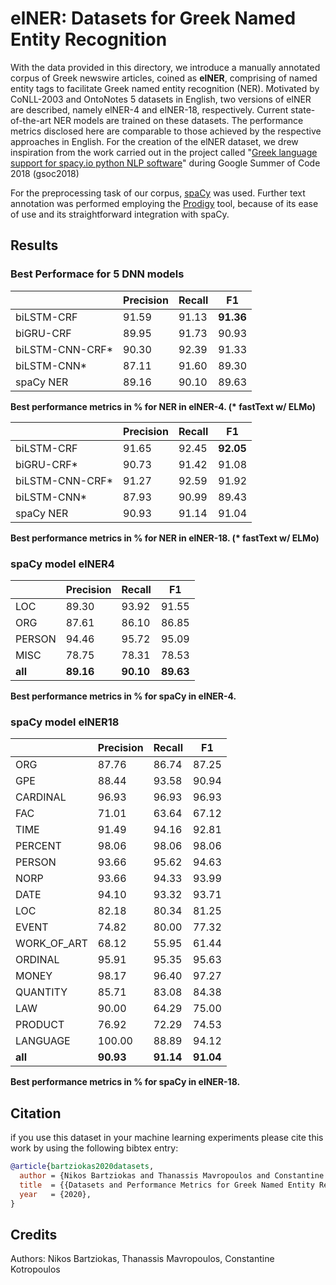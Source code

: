 # elNER: Datasets for Greek Named Entity Recognition

With the data provided in this directory, we introduce a manually annotated corpus of Greek newswire articles, coined as **elNER**, comprising of named entity tags to facilitate Greek named entity recognition (NER). Motivated by CoNLL-2003 and OntoNotes 5 datasets in English, two versions of elNER are described, namely elNER-4 and elNER-18, respectively. Current state-of-the-art NER models are trained on these datasets. The performance metrics disclosed here are comparable to those achieved by the respective approaches in English.  For the creation of the elNER dataset, we drew inspiration from the work carried out in the project called "[Greek language support for spacy.io python NLP software](https://github.com/eellak/gsoc2018-spacy)" during Google Summer of Code 2018 (gsoc2018)

For the preprocessing task of our corpus, [spaCy](https://spacy.io/) was used. Further text annotation was performed employing the [Prodigy](https://prodi.gy) tool, because of its ease of use and its straightforward integration with spaCy.

## Results

### Best Performace for 5 DNN models

|            | Precision | Recall | F1
-------------|--------|--------|--------
biLSTM-CRF     | 91.59  | 91.13  | **91.36**
biGRU-CRF      | 89.95 | 91.73  | 90.93
biLSTM-CNN-CRF* | 90.30 | 92.39  | 91.33
biLSTM-CNN*     | 87.11 | 91.60  | 89.30
spaCy NER | 89.16 | 90.10  | 89.63  

**Best performance metrics in % for NER in elNER-4. (\* fastText w/ ELMo)**

|            | Precision | Recall | F1
-------------|--------|--------|--------
biLSTM-CRF     | 91.65  | 92.45  | **92.05**
biGRU-CRF*      | 90.73  | 91.42  | 91.08
biLSTM-CNN-CRF* | 91.27  | 92.59  | 91.92
biLSTM-CNN*     | 87.93  | 90.99  | 89.43
spaCy NER      | 90.93  | 91.14  | 91.04

**Best performance metrics in % for NER in elNER-18. (\* fastText w/ ELMo)**

### spaCy model elNER4

|             | Precision | Recall | F1  
-------------|--------|--------|--------
LOC  |     89.30 |  93.92 | 91.55
ORG   |   87.61 |  86.10 |  86.85
PERSON |  94.46 |  95.72 |  95.09
MISC |     78.75 |  78.31 |  78.53
**all**   | **89.16** | **90.10** | **89.63**
**Best performance metrics in % for spaCy in elNER-4.**

### spaCy model elNER18

|             | Precision | Recall | F1  
-------------|--------|--------|--------
ORG           |  87.76 |  86.74 |  87.25
GPE           |  88.44 |  93.58 |  90.94
CARDINAL      |  96.93 |  96.93 |  96.93
FAC           |  71.01 |  63.64 |  67.12
TIME          |  91.49 |  94.16 |  92.81
PERCENT       |  98.06 |  98.06 |  98.06
PERSON        |  93.66 |  95.62 |  94.63
NORP          |  93.66 |  94.33 |  93.99
DATE          |  94.10 |  93.32 |  93.71
LOC           |  82.18 |  80.34 |  81.25
EVENT         |  74.82 |  80.00 |  77.32
WORK_OF_ART   |  68.12 |  55.95 |  61.44
ORDINAL       |  95.91 |  95.35 |  95.63
MONEY         |  98.17 |  96.40 |  97.27
QUANTITY      |  85.71 |  83.08 |  84.38
LAW           |  90.00 |  64.29 |  75.00
PRODUCT       |  76.92 |  72.29 |  74.53
LANGUAGE      | 100.00 |  88.89 |  94.12
**all**           | **90.93**  | **91.14**  | **91.04**
**Best performance metrics in % for spaCy in elNER-18.**

## Citation

if you use this dataset in your machine learning experiments please cite this work by using the following bibtex entry:

```bibtex
@article{bartziokas2020datasets,
  author = {Nikos Bartziokas and Thanassis Mavropoulos and Constantine Kotropoulos},
  title  = {{Datasets and Performance Metrics for Greek Named Entity Recognition}},
  year   = {2020},
}
```
## Credits
Authors:
Nikos Bartziokas, Thanassis Mavropoulos, Constantine Kotropoulos